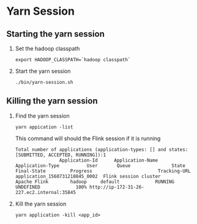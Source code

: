 # Yarn Session

## Starting the yarn session

 1. Set the hadoop classpath
    ```
    export HADOOP_CLASSPATH=`hadoop classpath`
    ```
 1. Start the yarn session
    ```
    ./bin/yarn-session.sh
    ```

## Killing the yarn session

 1. Find the yarn session
    ```
    yarn appication -list
    ```
    This command will should the Flink session if it is running
    ```
    Total number of applications (application-types: [] and states: [SUBMITTED, ACCEPTED, RUNNING]):1
                    Application-Id	    Application-Name	    Application-Type	      User	     Queue	             State	       Final-State	       Progress	                       Tracking-URL
    application_1560731218845_0002	Flink session cluster	        Apache Flink	    hadoop	   default	           RUNNING	         UNDEFINED	           100%	http://ip-172-31-26-227.ec2.internal:35845
    ```
 1. Kill the yarn session
    ```
    yarn application -kill <app_id>
    ```
 
